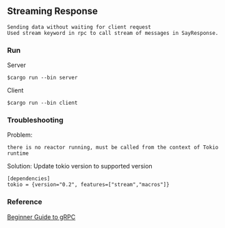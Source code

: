 ## Streaming Response
```
Sending data without waiting for client request
Used stream keyword in rpc to call stream of messages in SayResponse.
```
### Run
Server
```
$cargo run --bin server
```
Client
```
$cargo run --bin client
```
### Troubleshooting
Problem:
```
there is no reactor running, must be called from the context of Tokio runtime
```
Solution: Update tokio version to supported version
```
[dependencies]
tokio = {version="0.2", features=["stream","macros"]}
```

### Reference
[Beginner Guide to gRPC](https://dev.to/anshulgoyal15/a-beginners-guide-to-grpc-with-rust-3c7o)
